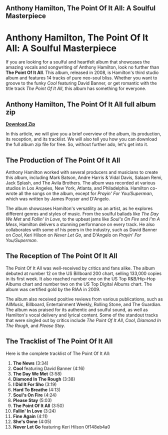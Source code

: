 ## Anthony Hamilton, The Point Of It All: A Soulful Masterpiece

  
# Anthony Hamilton, The Point Of It All: A Soulful Masterpiece
 
If you are looking for a soulful and heartfelt album that showcases the amazing vocals and songwriting of Anthony Hamilton, look no further than **The Point Of It All**. This album, released in 2008, is Hamilton's third studio album and features 14 tracks of pure neo-soul bliss. Whether you want to groove to the funky *Cool* featuring David Banner, or get romantic with the title track *The Point Of It All*, this album has something for everyone.
 
## Anthony Hamilton, The Point Of It All full album zip


[**Download Zip**](https://www.google.com/url?q=https%3A%2F%2Fbytlly.com%2F2tKzfK&sa=D&sntz=1&usg=AOvVaw000LZfsUh8MN0p3sYMP3tS)

 
In this article, we will give you a brief overview of the album, its production, its reception, and its tracklist. We will also tell you how you can download the full album zip file for free. So, without further ado, let's get into it.
 
## The Production of The Point Of It All
 
Anthony Hamilton worked with several producers and musicians to create this album, including Mark Batson, Andre Harris & Vidal Davis, Salaam Remi, Jack Splash, and The Avila Brothers. The album was recorded at various studios in Los Angeles, New York, Atlanta, and Philadelphia. Hamilton co-wrote all the songs on the album, except for *Prayin' For You/Superman*, which was written by James Poyser and D'Angelo.
 
The album showcases Hamilton's versatility as an artist, as he explores different genres and styles of music. From the soulful ballads like *The Day We Met* and *Fallin' In Love*, to the upbeat jams like *Soul's On Fire* and *I'm A Mess*, Hamilton delivers a stunning performance on every track. He also collaborates with some of his peers in the industry, such as David Banner on *Cool*, Keri Hilson on *Never Let Go*, and D'Angelo on *Prayin' For You/Superman*.
 
## The Reception of The Point Of It All
 
The Point Of It All was well-received by critics and fans alike. The album debuted at number 12 on the US Billboard 200 chart, selling 133,000 copies in its first week. It also reached number one on the US Top R&B/Hip-Hop Albums chart and number two on the US Top Digital Albums chart. The album was certified gold by the RIAA in 2009.
 
The album also received positive reviews from various publications, such as AllMusic, Billboard, Entertainment Weekly, Rolling Stone, and The Guardian. The album was praised for its authentic and soulful sound, as well as Hamilton's vocal delivery and lyrical content. Some of the standout tracks that were singled out by critics include *The Point Of It All*, *Cool*, *Diamond In The Rough*, and *Please Stay*.
 
## The Tracklist of The Point Of It All
 
Here is the complete tracklist of The Point Of It All:
 
1. **The News** (3:34)
2. **Cool** featuring David Banner (4:16)
3. **The Day We Met** (3:58)
4. **Diamond In The Rough** (3:38)
5. **I Did It For Sho** (3:19)
6. **Hard To Breathe** (4:13)
7. **Soul's On Fire** (4:24)
8. **Please Stay** (5:03)
9. **The Point Of It All** (3:50)
10. **Fallin' In Love** (3:24)
11. **Fine Again** (4:11)
12. **She's Gone** (4:05)
13. **Never Let Go** featuring Keri Hilson 0f148eb4a0
